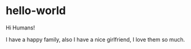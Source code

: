 # hello-world
Hi Humans!

I have a happy family, also I have a nice girlfriend, I love them so much.
